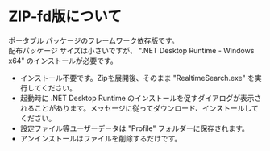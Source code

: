 # ZIP-fd版について

ポータブル パッケージのフレームワーク依存版です。  
配布パッケージ サイズは小さいですが、 ".NET Desktop Runtime - Windows x64" のインストールが必要です。  

* インストール不要です。Zipを展開後、そのまま "RealtimeSearch.exe" を実行してください。  
* 起動時に .NET Desktop Runtime のインストールを促すダイアログが表示されることがあります。メッセージに従ってダウンロード、インストールしてください。
* 設定ファイル等ユーザーデータは "Profile" フォルダーに保存されます。  
* アンインストールはファイルを削除するだけです。

